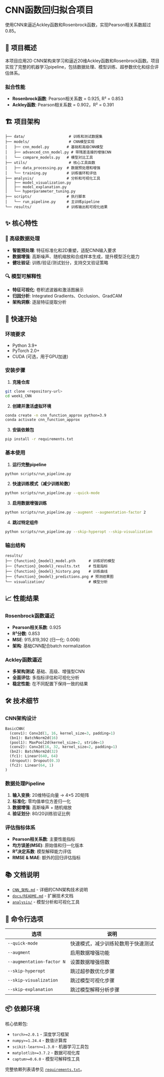 # CNN函数回归拟合项目

使用CNN来逼近Ackley函数和Rosenbrock函数，实现Pearson相关系数超过0.85。

## 🎯 项目概述

本项目应用2D CNN架构来学习和逼近20维Ackley函数和Rosenbrock函数。项目实现了完整的机器学习pipeline，包括数据处理、模型训练、超参数优化和综合评估体系。

### 拟合性能
- **Rosenbrock函数**: Pearson相关系数 = 0.925, R² = 0.853
- **Ackley函数**: Pearson相关系数 = 0.902，R² = 0.391



## 🏗️ 项目架构

```
├── data/                    # 训练和测试数据集
├── models/                  # CNN模型实现
│   ├── cnn_model.py        # 基础和高级CNN模型
│   ├── advanced_cnn_model.py # 带残差连接的增强CNN
│   └── compare_models.py   # 模型对比工具
├── utils/                   # 核心工具函数
│   ├── data_processing.py  # 数据预处理和增强
│   └── training.py         # 训练循环和评估
├── analysis/               # 分析和可视化工具
│   ├── model_visualization.py
│   ├── model_explanation.py
│   └── hyperparameter_tuning.py
├── scripts/                # 执行脚本
│   └── run_pipeline.py     # 主训练pipeline
└── results/                # 训练输出和可视化结果
```

## ✨ 核心特性

### 🔧 高级数据处理
- **智能预处理**: 特征标准化和2D重塑，适配CNN输入要求
- **数据增强**: 高斯噪声、随机缩放和合成样本生成，提升模型泛化能力
- **健壮验证**: 训练/验证/测试划分，支持交叉验证策略


### 🔍 模型可解释性
- **特征可视化**: 卷积滤波器和激活图展示
- **归因分析**: Integrated Gradients、Occlusion、GradCAM
- **架构洞察**: 逐层特征提取分析

## 🚀 快速开始

### 环境要求
- Python 3.9+
- PyTorch 2.0+
- CUDA (可选，用于GPU加速)

### 安装步骤

1. **克隆仓库**
```bash
git clone <repository-url>
cd week1_CNN
```

2. **创建并激活虚拟环境**
```bash
conda create -n cnn_function_approx python=3.9
conda activate cnn_function_approx
```

3. **安装依赖包**
```bash
pip install -r requirements.txt
```

### 基本使用

1. **运行完整pipeline**
```bash
python scripts/run_pipeline.py
```

2. **快速训练模式（减少训练轮数）**
```bash
python scripts/run_pipeline.py --quick-mode
```

3. **启用数据增强训练**
```bash
python scripts/run_pipeline.py --augment --augmentation-factor 2
```

4. **跳过特定组件**
```bash
python scripts/run_pipeline.py --skip-hyperopt --skip-visualization
```

### 输出结构
```
results/
├── {function}_{model}_model.pth      # 训练好的模型
├── {function}_{model}_results.txt    # 性能指标
├── {function}_{model}_history.png    # 训练曲线
├── {function}_{model}_predictions.png # 预测结果图
└── visualization/                    # 模型分析
```

## 📈 性能结果

### Rosenbrock函数逼近
- **Pearson相关系数**: 0.925
- **R²分数**: 0.853
- **MSE**: 915,819,392 (归一化: 0.006)
- **架构**: 基础CNN配合batch normalization

### Ackley函数逼近
- **多架构测试**: 基础、高级、增强型CNN
- **全面评估**: 多指标评估和可视化分析
- **稳定性能**: 在不同配置下保持一致的结果

## 🛠️ 技术细节

### CNN架构设计
```python
BasicCNN(
  (conv1): Conv2d(1, 16, kernel_size=3, padding=1)
  (bn1): BatchNorm2d(16)
  (pool1): MaxPool2d(kernel_size=2, stride=1)
  (conv2): Conv2d(16, 32, kernel_size=2, padding=1)
  (bn2): BatchNorm2d(32)
  (fc1): Linear(640, 64)
  (dropout): Dropout(0.3)
  (fc2): Linear(64, 1)
)
```

### 数据处理Pipeline
1. **输入变换**: 20维特征向量 → 4×5 2D矩阵
2. **标准化**: 零均值单位方差归一化
3. **数据增强**: 高斯噪声 + 随机缩放
4. **验证划分**: 80/20训练验证比例

### 评估指标体系
- **Pearson相关系数**: 主要性能指标
- **均方误差(MSE)**: 原始值和归一化版本
- **R²决定系数**: 模型解释能力评估
- **RMSE & MAE**: 额外的回归评估指标

## 📚 文档说明

- [`CNN_架构.md`](CNN_架构.md) - 详细的CNN架构技术说明
- [`docs/README.md`](docs/README.md) - 扩展技术文档
- [`analysis/`](analysis/) - 模型分析和可视化工具

## 🔧 命令行选项

| 选项 | 说明 |
|------|------|
| `--quick-mode` | 快速模式，减少训练轮数用于快速测试 |
| `--augment` | 启用数据增强功能 |
| `--augmentation-factor N` | 设置数据增强倍数 |
| `--skip-hyperopt` | 跳过超参数优化步骤 |
| `--skip-visualization` | 跳过模型可视化步骤 |
| `--skip-explanation` | 跳过模型解释分析步骤 |

## 📦 依赖环境

核心依赖包:
- `torch>=2.0.1` - 深度学习框架
- `numpy>=1.24.4` - 数值计算库
- `scikit-learn>=1.3.0` - 机器学习工具包
- `matplotlib>=3.7.2` - 数据可视化库
- `captum>=0.6.0` - 模型可解释性工具

完整依赖列表请参见 [`requirements.txt`](requirements.txt)。
